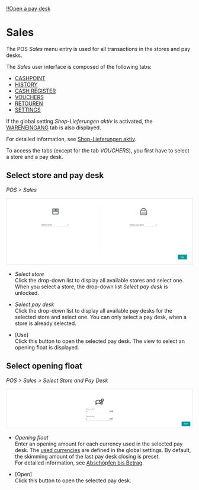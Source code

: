 [!!Open a pay desk](../Operation/01_OpenPayDesk.md)

# Sales

The POS *Sales* menu entry is used for all transactions in the stores and pay desks.

The *Sales* user interface is composed of the following tabs:
- [CASHPOINT](./01a_Cashpoint.md)
- [HISTORY](./01b_History.md)
- [CASH REGISTER](./01c_CashRegister.md)
- [VOUCHERS](./01d_Vouchers.md)
- [RETOUREN](./01e_Returns.md)
- [SETTINGS](./01f_Settings.md)

If the global setting *Shop-Lieferungen aktiv* is activated, the [WARENEINGANG](./01g_Wareneingang.md) tab is also displayed.

For detailed information, see [Shop-Lieferungen aktiv](./02a_GlobalSettings.md#shop-lieferungen-aktiv).

To access the tabs (except for the tab *VOUCHERS*), you first have to select a store and a pay desk.


## Select store and pay desk

*POS > Sales*

![Sales](../../Assets/Screenshots/POS/Sales/Select.png "[Sales]")

- *Select store*   
    Click the drop-down list to display all available stores and select one. When you select a store, the drop-down list *Select pay desk* is unlocked.

- *Select pay desk*   
    Click the drop-down list to display all available pay desks for the selected store and select one. You can only select a pay desk, when a store is already selected.

- [Use]   
    Click this button to open the selected pay desk. The view to select an opening float is displayed.


## Select opening float

*POS > Sales > Select Store and Pay Desk*

![Sales](../../Assets/Screenshots/POS/Sales/OpeningFloat.png "[Sales]")

- *Opening float*   
    Enter an opening amount for each currency used in the selected pay desk. The [used currencies](./02a_GlobalSettings.md#verwendete-währungen) are defined in the global settings. By default, the skimming amount of the last pay desk closing is preset.   
    For detailed information, see [Abschöpfen bis Betrag](./02a_GlobalSettings.md#abschöpfen-bis-betrag).

- [Open]   
    Click this button to open the selected pay desk.
